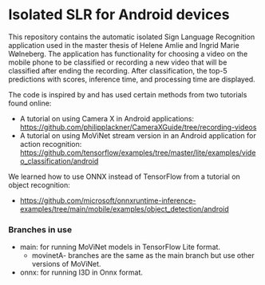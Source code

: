 # Isolated SLR for Android devices
This repository contains the automatic isolated Sign Language Recognition application used in the master thesis of Helene Amlie and Ingrid Marie Wølneberg.
The application has functionality for choosing a video on the mobile phone to be classified or recording a new video that will be classified after ending the recording.
After classification, the top-5 predictions with scores, inference time, and processing time are displayed.

The code is inspired by and has used certain methods from two tutorials found online:
* A tutorial on using Camera X in Android applications: https://github.com/philipplackner/CameraXGuide/tree/recording-videos
* A tutorial on using MoViNet stream version in an Android application for action recognition: https://github.com/tensorflow/examples/tree/master/lite/examples/video_classification/android

We learned how to use ONNX instead of TensorFlow from a tutorial on object recognition:
* https://github.com/microsoft/onnxruntime-inference-examples/tree/main/mobile/examples/object_detection/android

### Branches in use
* main: for running MoViNet models in TensorFlow Lite format.
  * movinetA- branches are the same as the main branch but use other versions of MoViNet.
* onnx: for running I3D in Onnx format.
